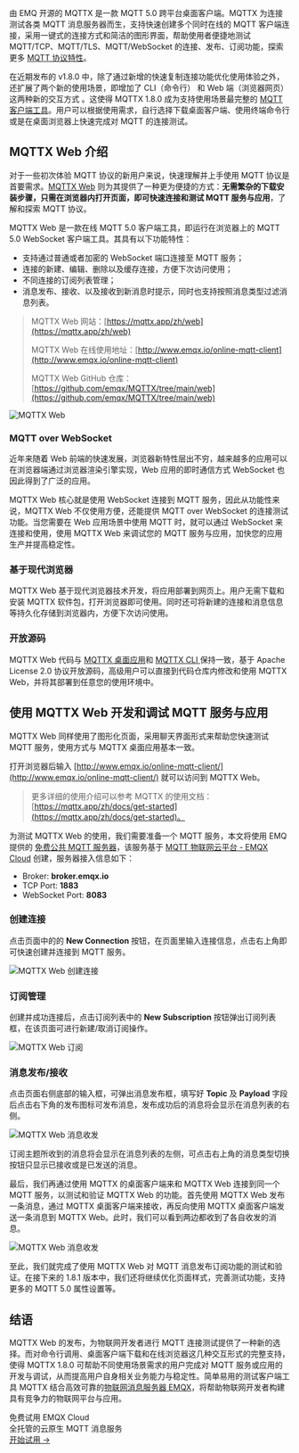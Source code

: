 由 EMQ 开源的 MQTTX 是一款 MQTT 5.0 跨平台桌面客户端。MQTTX 为连接测试各类 MQTT 消息服务器而生，支持快速创建多个同时在线的 MQTT 客户端连接，采用一键式的连接方式和简洁的图形界面，帮助使用者便捷地测试 MQTT/TCP、MQTT/TLS、MQTT/WebSocket 的连接、发布、订阅功能，探索更多 [MQTT 协议特性](https://www.emqx.com/zh/mqtt)。

在近期发布的 v1.8.0 中，除了通过新增的快速复制连接功能优化使用体验之外，还扩展了两个新的使用场景，即增加了 CLI（命令行） 和 Web 端（浏览器网页）这两种新的交互方式 。这使得 MQTTX 1.8.0 成为支持使用场景最完整的 [MQTT 客户端工具](https://www.emqx.com/zh/blog/mqtt-client-tools)。用户可以根据使用需求，自行选择下载桌面客户端、使用终端命令行或是在桌面浏览器上快速完成对 MQTT 的连接测试。

## MQTTX Web 介绍

对于一些初次体验 MQTT 协议的新用户来说，快速理解并上手使用 MQTT 协议是首要需求。[MQTTX Web](https://mqttx.app/zh/web) 则为其提供了一种更为便捷的方式：**无需繁杂的下载安装步骤，只需在浏览器内打开页面，即可快速连接和测试 MQTT 服务与应用**，了解和探索 MQTT 协议。

MQTTX Web 是一款在线 MQTT 5.0 客户端工具，即运行在浏览器上的 MQTT 5.0 WebSocket 客户端工具。其具有以下功能特性：

- 支持通过普通或者加密的 WebSocket 端口连接至 MQTT 服务；
- 连接的新建、编辑、删除以及缓存连接，方便下次访问使用；
- 不同连接的订阅列表管理；
- 消息发布、接收、以及接收到新消息时提示，同时也支持按照消息类型过滤消息列表。

> MQTTX Web 网站：[https://mqttx.app/zh/web](https://mqttx.app/zh/web) 
>
> MQTTX Web 在线使用地址：[http://www.emqx.io/online-mqtt-client](http://www.emqx.io/online-mqtt-client) 
>
> MQTTX Web GitHub 仓库：[https://github.com/emqx/MQTTX/tree/main/web](https://github.com/emqx/MQTTX/tree/main/web) 

![MQTTX Web](https://assets.emqx.com/images/6514d8f357b84bf708589f13b2dc0d1f.png)

### MQTT over WebSocket

近年来随着 Web 前端的快速发展，浏览器新特性层出不穷，越来越多的应用可以在浏览器端通过浏览器渲染引擎实现，Web 应用的即时通信方式 WebSocket 也因此得到了广泛的应用。

MQTTX Web 核心就是使用 WebSocket 连接到 MQTT 服务，因此从功能性来说，MQTTX Web 不仅使用方便，还能提供 MQTT over WebSocket 的连接测试功能。当您需要在 Web 应用场景中使用 MQTT 时，就可以通过 WebSocket 来连接和使用，使用 MQTTX Web 来调试您的 MQTT 服务与应用，加快您的应用生产并提高稳定性。

### 基于现代浏览器

MQTTX Web 基于现代浏览器技术开发，将应用部署到网页上。用户无需下载和安装 MQTTX 软件包，打开浏览器即可使用。同时还可将新建的连接和消息信息等持久化存储到浏览器内，方便下次访问使用。

### 开放源码

MQTTX Web 代码与 [MQTTX 桌面应用](https://github.com/emqx/MQTTX)和 [MQTTX CLI ](https://github.com/emqx/MQTTX/tree/main/cli)保持一致，基于 Apache License 2.0 协议开放源码，高级用户可以直接到代码仓库内修改和使用 MQTTX Web，并将其部署到任意您的使用环境中。

## 使用 MQTTX Web 开发和调试 MQTT 服务与应用

MQTTX Web 同样使用了图形化页面，采用聊天界面形式来帮助您快速测试 MQTT 服务，使用方式与 MQTTX 桌面应用基本一致。

打开浏览器后输入 [http://www.emqx.io/online-mqtt-client/](http://www.emqx.io/online-mqtt-client/) 就可以访问到 MQTTX Web。

> 更多详细的使用介绍可以参考 MQTTX 的使用文档：[https://mqttx.app/zh/docs/get-started](https://mqttx.app/zh/docs/get-started)。

为测试 MQTTX Web 的使用，我们需要准备一个 MQTT 服务，本文将使用 EMQ 提供的 [免费公共 MQTT 服务器](https://www.emqx.com/zh/mqtt/public-mqtt5-broker)，该服务基于 [MQTT 物联网云平台 - EMQX Cloud](https://www.emqx.com/zh/cloud) 创建，服务器接入信息如下：

- Broker: **broker.emqx.io**
- TCP Port: **1883**
- WebSocket Port: **8083**

### 创建连接

点击页面中的的 **New Connection** 按钮，在页面里输入连接信息，点击右上角即可快速创建并连接到 MQTT 服务。

![MQTTX Web 创建连接](https://assets.emqx.com/images/14e2b3c420562d0075007ca874400fe1.png)

### 订阅管理

创建并成功连接后，点击订阅列表中的 **New Subscription** 按钮弹出订阅列表框，在该页面可进行新建/取消订阅操作。

![MQTTX Web 订阅](https://assets.emqx.com/images/6994bd38ecef44968de3ce49d38f9508.png)

### 消息发布/接收

点击页面右侧底部的输入框，可弹出消息发布框，填写好 **Topic** 及 **Payload** 字段后点击右下角的发布图标可发布消息，发布成功后的消息将会显示在消息列表的右侧。

![MQTTX Web 消息收发](https://assets.emqx.com/images/ee91effb4314a56906e888519c256c96.png)

订阅主题所收到的消息将会显示在消息列表的左侧，可点击右上角的消息类型切换按钮只显示已接收或是已发送的消息。

最后，我们再通过使用 MQTTX 的桌面客户端来和 MQTTX Web 连接到同一个 MQTT 服务，以测试和验证 MQTTX Web 的功能。首先使用 MQTTX Web 发布一条消息，通过 MQTTX 桌面客户端来接收，再反向使用 MQTTX 桌面客户端发送一条消息到 MQTTX Web。此时，我们可以看到两边都收到了各自收发的消息。

![MQTTX Web 消息收发](https://assets.emqx.com/images/57c69f0233d017a8cb2e82194f94116c.png)

至此，我们就完成了使用 MQTTX Web 对 MQTT 消息发布订阅功能的测试和验证。在接下来的 1.8.1 版本中，我们还将继续优化页面样式，完善测试功能，支持更多的 MQTT 5.0 属性设置等。

## 结语

MQTTX Web 的发布，为物联网开发者进行 MQTT 连接测试提供了一种新的选择。而对命令行调用、桌面客户端下载和在线浏览器这几种交互形式的完整支持，使得 MQTTX 1.8.0 可帮助不同使用场景需求的用户完成对 MQTT 服务或应用的开发与调试，从而提高用户自身相关业务能力与稳定性。简单易用的测试客户端工具 MQTTX 结合高效可靠的[物联网消息服务器 EMQX](https://www.emqx.com/zh/products/emqx)，将帮助物联网开发者构建具有竞争力的物联网平台与应用。


<section class="promotion">
    <div>
        免费试用 EMQX Cloud
        <div class="is-size-14 is-text-normal has-text-weight-normal">全托管的云原生 MQTT 消息服务</div>
    </div>
    <a href="https://accounts-zh.emqx.com/signup?continue=https://cloud.emqx.com/console/deployments/0?oper=new" class="button is-gradient px-5">开始试用 →</a>
</section>
